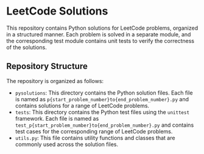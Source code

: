 # LeetCode Solutions

This repository contains Python solutions for LeetCode problems, organized in a structured manner.
Each problem is solved in a separate module, and the corresponding test module contains unit tests
to verify the correctness of the solutions.

## Repository Structure

The repository is organized as follows:

- `pysolutions`: This directory contains the Python solution files. Each file is named as
  `p{start_problem_number}to{end_problem_number}.py` and contains solutions for a range
  of LeetCode problems.
- `tests`: This directory contains the Python test files using the `unittest` framework.
  Each file is named as `test_p{start_problem_number}to{end_problem_number}.py` and
  contains test cases for the corresponding range of LeetCode problems.
- `utils.py`: This file contains utility functions and classes that are commonly used across
  the solution files.
